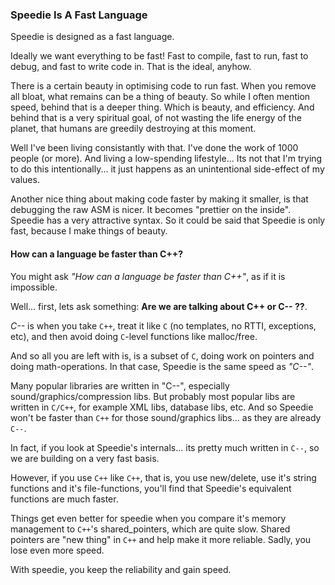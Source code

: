 ### Speedie Is A Fast Language


Speedie is designed as a fast language.

Ideally we want everything to be fast! Fast to compile, fast to run, fast to debug, and fast to write code in. That is the ideal, anyhow.

There is a certain beauty in optimising code to run fast. When you remove all bloat, what remains can be a thing of beauty. So while I often mention speed, behind that is a deeper thing. Which is beauty, and efficiency. And behind that is a very spiritual goal, of not wasting the life energy of the planet, that humans are greedily destroying at this moment.

Well I've been living consistantly with that. I've done the work of 1000 people (or more). And living a low-spending lifestyle... Its not that I'm trying to do this intentionally... it just happens as an unintentional side-effect of my values.

Another nice thing about making code faster by making it smaller, is that debugging the raw ASM is nicer. It becomes "prettier on the inside". Speedie has a very attractive syntax. So it could be said that Speedie is only fast, because I make things of beauty.

#### How can a language be faster than C++?

You might ask _"How can a language be faster than C++"_, as if it is impossible.

Well... first, lets ask something: **Are we are talking about C++ or C-- ??**.

_C--_ is when you take `C++`, treat it like `C` (no templates, no RTTI, exceptions, etc), and then avoid doing `C`-level functions like malloc/free.

And so all you are left with is, is a subset of `C`, doing work on pointers and doing math-operations. In that case, Speedie is the same speed as _"C--"_.

Many popular libraries are written in "C--", especially sound/graphics/compression libs. But probably most popular libs are written in `C/C++`, for example XML libs, database libs, etc. And so Speedie won't be faster than `C++` for those sound/graphics libs... as they are already `C--`.

In fact, if you look at Speedie's internals... its pretty much written in `C--`, so we are building on a very fast basis.

However, if you use `C++` like `C++`, that is, you use new/delete, use it's string functions and it's file-functions, you'll find that Speedie's equivalent functions are much faster.

Things get even better	for speedie when you compare it's memory management to `C++`'s shared_pointers, which are quite slow. Shared pointers are "new thing" in `C++` and help make it more reliable. Sadly, you lose even more speed.

With speedie, you keep the reliability and gain speed.

